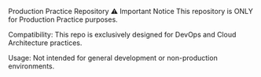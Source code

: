 Production Practice Repository
⚠️ Important Notice
This repository is ONLY for Production Practice purposes.

Compatibility: This repo is exclusively designed for DevOps and Cloud Architecture practices.

Usage: Not intended for general development or non-production environments.
